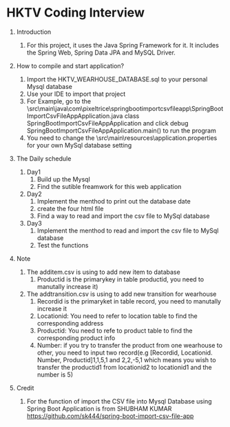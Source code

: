 # HKTV Coding Interview 
1. Introduction
    1. For this project, it uses the Java Spring Framework for it. It includes the Spring Web, Spring Data JPA and MySQL Driver.
    
1. How to compile and start application?
    1. Import the HKTV_WEARHOUSE_DATABASE.sql to your personal Mysql database
    1. Use your IDE to import that project
    1. For Example, go to the \src\main\java\com\pixeltrice\springbootimportcsvfileapp\SpringBootImportCsvFileAppApplication.java class SpringBootImportCsvFileAppApplication and click debug SpringBootImportCsvFileAppApplication.main() to run the program
    1. You need to change the \src\main\resources\application.properties for your own MySql database setting
    
1. The Daily schedule
    1. Day1
        1. Build up the Mysql
        1. Find the sutible freamwork for this web application
    1. Day2
        1. Implement the menthod to print out the database date
        1. create the four html file
        1. Find a way to read and import the csv file to MySql database
    1. Day3
        1. Implement the menthod to read and import the csv file to MySql database
        1. Test the functions
        
1. Note
    1. The additem.csv is using to add new item to database
        1. Productid is the primarykey in table productid, you need to manutally increase it)
    1. The addtransition.csv is using to add new transition for wearhouse
        1. Recordid is the primaryket in table record, you need to manutally increase it
        1. Locationid: You need to refer to location table to find the corresponding address
        1. Productid: You need to refe to product table to find the corresponding product info
        1. Number: if you try to transfer the product from one wearhouse to other, you need to input two record(e.g [Recordid, Locationid. Number, Productid]1,1,5,1 and 2,2,-5,1 which means you wish to transfer the productid1 from locationid2 to locationid1 and the number is 5)
     
1. Credit
    1. For the function of import the CSV file into Mysql Database using Spring Boot Application is from SHUBHAM KUMAR https://github.com/sk444/spring-boot-import-csv-file-app
